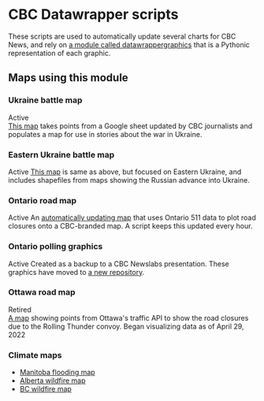 # CBC Datawrapper scripts

These scripts are used to automatically update several charts for CBC News, and rely on [a module called datawrappergraphics](https://github.com/dexmcmillan/datawrappergraphics) that is a Pythonic representation of each graphic.

## Maps using this module

### Ukraine battle map
Active  
[This map](https://www.datawrapper.de/_/sM21M/) takes points from a Google sheet updated by CBC journalists and populates a map for use in stories about the war in Ukraine.

### Eastern Ukraine battle map
Active
[This map](https://www.datawrapper.de/_/PsIWk/) is same as above, but focused on Eastern Ukraine, and includes shapefiles from maps showing the Russian advance into Ukraine.

### Ontario road map
Active
An [automatically updating map](https://www.datawrapper.de/_/RHK8m/) that uses Ontario 511 data to plot road closures onto a CBC-branded map. A script keeps this updated every hour.

### Ontario polling graphics
Active
Created as a backup to a CBC Newslabs presentation. These graphics have moved to [a new repository](https://github.com/dexmcmillan/cbc-polling-graphics).

### Ottawa road map
Retired  
[A map](https://datawrapper.dwcdn.net/E95GT/4/) showing points from Ottawa's traffic API to show the road closures due to the Rolling Thunder convoy. Began visualizing data as of April 29, 2022

### Climate maps
* [Manitoba flooding map](https://www.datawrapper.de/_/j6kHN/)
* [Alberta wildfire map](https://www.datawrapper.de/_/L45df/)
* [BC wildfire map](https://www.datawrapper.de/_/Os1m6/)